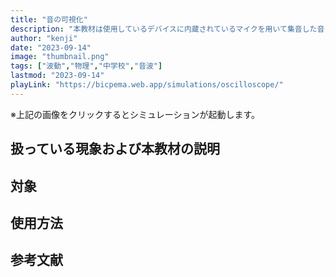 ```yaml
---
title: "音の可視化"
description: "本教材は使用しているデバイスに内蔵されているマイクを用いて集音した音を可視化し、観察するためのシミュレーション教材です。"
author: "kenji"
date: "2023-09-14"
image: "thumbnail.png"
tags: ["波動","物理","中学校","音波"]
lastmod: "2023-09-14"
playLink: "https://bicpema.web.app/simulations/oscilloscope/"
---
```


※上記の画像をクリックするとシミュレーションが起動します。

## 扱っている現象および本教材の説明

## 対象

## 使用方法

## 参考文献
